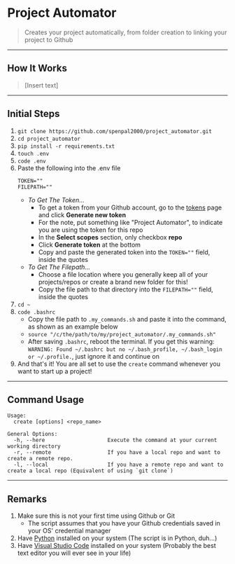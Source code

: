# Project Automator
> Creates your project automatically, from folder creation to linking your project to Github

---
## How It Works
> [Insert text]

---
## Initial Steps
1. `git clone https://github.com/spenpal2000/project_automator.git`
2. `cd project_automator`
3. `pip install -r requirements.txt`
3. `touch .env`
4. `code .env`
5. Paste the following into the .env file
    ```
    TOKEN=""
    FILEPATH=""
    ```
    - *To Get The Token...*
        - To get a token from your Github account, go to the [tokens](https://github.com/settings/tokens) page and click **Generate new token**
        - For the note, put something like "Project Automator", to indicate you are using the token for this repo
        - In the **Select scopes** section, only checkbox **repo**
        - Click **Generate token** at the bottom
        - Copy and paste the generated token into the `TOKEN=""` field, inside the quotes
    - *To Get The Filepath...*
        - Choose a file location where you generally keep all of your projects/repos or create a brand new folder for this!
        - Copy the file path to that directory into the `FILEPATH=""` field, inside the quotes
6.  `cd ~`
7.  `code .bashrc`
    - Copy the file path to `.my_commands.sh` and paste it into the command, as shown as an example below
    - `source "/c/the/path/to/my/project_automator/.my_commands.sh"`
    - After saving `.bashrc`, reboot the terminal. If you get this warning: `WARNING: Found ~/.bashrc but no ~/.bash_profile, ~/.bash_login or ~/.profile.`, just ignore it and continue on
8. And that's it! You are all set to use the `create` command whenever you want to start up a project!
    
---
## Command Usage
```
Usage:   
  create [options] <repo_name> 

General Options:
  -h, --here                    Execute the command at your current working directory
  -r, --remote                  If you have a local repo and want to create a remote repo.
  -l, --local                   If you have a remote repo and want to create a local repo (Equivalent of using `git clone`)
```

---
## Remarks
1. Make sure this is not your first time using Github or Git
    - The script assumes that you have your Github credentials saved in your OS' credential manager 
2. Have [Python](https://www.python.org/downloads/) installed on your system (The script is in Python, duh...)
3. Have [Visual Studio Code](https://code.visualstudio.com/download) installed on your system (Probably the best text editor you will ever see in your life)
